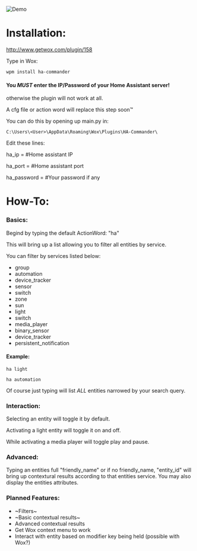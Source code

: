 ![Demo](demo.gif)

# Installation:
http://www.getwox.com/plugin/158

Type in Wox:

```wpm install ha-commander```

#### You _MUST_ enter the IP/Password of your Home Assistant server!
otherwise the plugin will not work at all.

A cfg file or action word will replace this step soon™

You can do this by opening up main.py in:

```C:\Users\<User>\AppData\Roaming\Wox\Plugins\HA-Commander\```

Edit these lines:

ha_ip = #Home assistant IP

ha_port = #Home assistant port

ha_password = #Your password if any

# How-To:

### Basics:

Begind by typing the default ActionWord: "ha"

This will bring up a list allowing you to filter all entities by service.

You can filter by services listed below:

* group
* automation
* device_tracker
* sensor
* switch
* zone
* sun
* light
* switch
* media_player
* binary_sensor
* device_tracker
* persistent_notification

#### Example:

```ha light```

```ha automation```

Of course just typing will list _ALL_ entities narrowed by your search query.

### Interaction:

Selecting an entity will toggle it by default.

Activating a light entity will toggle it on and off.

While activating a media player will toggle play and pause.

### Advanced:

Typing an entities full "friendly_name" or if no friendly_name, "entity_id" will bring up contextural results according to that entities service. You may also display the entities attributes.

### Planned Features:

* ~Filters~
* ~Basic contextual results~
* Advanced contextual results
* Get Wox context menu to work
* Interact with entity based on modifier key being held (possible with Wox?)
